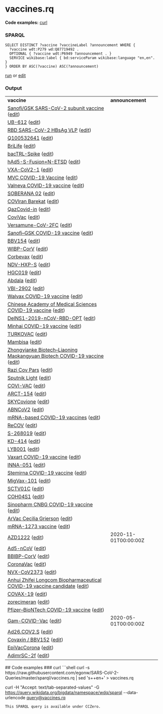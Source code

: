 # vaccines.rq
**Code examples:** [curl](#curl)
### SPARQL
```sparql
SELECT DISTINCT ?vaccine ?vaccineLabel ?announcement WHERE {
  ?vaccine wdt:P279 wd:Q87719492 .
  OPTIONAL { ?vaccine wdt:P6949 ?announcement . }
  SERVICE wikibase:label { bd:serviceParam wikibase:language "en,en". }
} ORDER BY ASC(?vaccine) ASC(?announcement)
```
[run](https://query.wikidata.org/embed.html#SELECT%20DISTINCT%20%3Fvaccine%20%3FvaccineLabel%20%3Fannouncement%20WHERE%20%7B%0A%20%20%3Fvaccine%20wdt%3AP279%20wd%3AQ87719492%20.%0A%20%20OPTIONAL%20%7B%20%3Fvaccine%20wdt%3AP6949%20%3Fannouncement%20.%20%7D%0A%20%20SERVICE%20wikibase%3Alabel%20%7B%20bd%3AserviceParam%20wikibase%3Alanguage%20%22en%2Cen%22.%20%7D%0A%7D%20ORDER%20BY%20ASC%28%3Fvaccine%29%20ASC%28%3Fannouncement%29%0A) or [edit](https://query.wikidata.org/#SELECT%20DISTINCT%20%3Fvaccine%20%3FvaccineLabel%20%3Fannouncement%20WHERE%20%7B%0A%20%20%3Fvaccine%20wdt%3AP279%20wd%3AQ87719492%20.%0A%20%20OPTIONAL%20%7B%20%3Fvaccine%20wdt%3AP6949%20%3Fannouncement%20.%20%7D%0A%20%20SERVICE%20wikibase%3Alabel%20%7B%20bd%3AserviceParam%20wikibase%3Alanguage%20%22en%2Cen%22.%20%7D%0A%7D%20ORDER%20BY%20ASC%28%3Fvaccine%29%20ASC%28%3Fannouncement%29%0A)


### Output
<table>
  <tr>
    <td><b>vaccine</b></td>
    <td><b>announcement</b></td>
  </tr>
  <tr>
    <td><a href="https://scholia.toolforge.org/Q100158012">Sanofi/GSK SARS-CoV-2 subunit vaccine</a> (<a href="http://www.wikidata.org/entity/Q100158012">edit</a>)</td>
    <td></td>
  </tr>
  <tr>
    <td><a href="https://scholia.toolforge.org/Q100158046">UB-612</a> (<a href="http://www.wikidata.org/entity/Q100158046">edit</a>)</td>
    <td></td>
  </tr>
  <tr>
    <td><a href="https://scholia.toolforge.org/Q100158616">RBD SARS-CoV-2 HBsAg VLP</a> (<a href="http://www.wikidata.org/entity/Q100158616">edit</a>)</td>
    <td></td>
  </tr>
  <tr>
    <td><a href="https://scholia.toolforge.org/Q100532641">Q100532641</a> (<a href="http://www.wikidata.org/entity/Q100532641">edit</a>)</td>
    <td></td>
  </tr>
  <tr>
    <td><a href="https://scholia.toolforge.org/Q100694835">BriLife</a> (<a href="http://www.wikidata.org/entity/Q100694835">edit</a>)</td>
    <td></td>
  </tr>
  <tr>
    <td><a href="https://scholia.toolforge.org/Q101246544">bacTRL-Spike</a> (<a href="http://www.wikidata.org/entity/Q101246544">edit</a>)</td>
    <td></td>
  </tr>
  <tr>
    <td><a href="https://scholia.toolforge.org/Q101246625">hAd5-S-Fusion+N-ETSD</a> (<a href="http://www.wikidata.org/entity/Q101246625">edit</a>)</td>
    <td></td>
  </tr>
  <tr>
    <td><a href="https://scholia.toolforge.org/Q101246699">VXA-CoV2-1</a> (<a href="http://www.wikidata.org/entity/Q101246699">edit</a>)</td>
    <td></td>
  </tr>
  <tr>
    <td><a href="https://scholia.toolforge.org/Q101251575">MVC COVID-19 Vaccine</a> (<a href="http://www.wikidata.org/entity/Q101251575">edit</a>)</td>
    <td></td>
  </tr>
  <tr>
    <td><a href="https://scholia.toolforge.org/Q104902499">Valneva COVID-19 vaccine</a> (<a href="http://www.wikidata.org/entity/Q104902499">edit</a>)</td>
    <td></td>
  </tr>
  <tr>
    <td><a href="https://scholia.toolforge.org/Q105047585">SOBERANA 02</a> (<a href="http://www.wikidata.org/entity/Q105047585">edit</a>)</td>
    <td></td>
  </tr>
  <tr>
    <td><a href="https://scholia.toolforge.org/Q105217191">COVIran Barekat</a> (<a href="http://www.wikidata.org/entity/Q105217191">edit</a>)</td>
    <td></td>
  </tr>
  <tr>
    <td><a href="https://scholia.toolforge.org/Q106167301">QazCovid-in</a> (<a href="http://www.wikidata.org/entity/Q106167301">edit</a>)</td>
    <td></td>
  </tr>
  <tr>
    <td><a href="https://scholia.toolforge.org/Q106204649">CoviVac</a> (<a href="http://www.wikidata.org/entity/Q106204649">edit</a>)</td>
    <td></td>
  </tr>
  <tr>
    <td><a href="https://scholia.toolforge.org/Q106247790">Versamune-CoV-2FC</a> (<a href="http://www.wikidata.org/entity/Q106247790">edit</a>)</td>
    <td></td>
  </tr>
  <tr>
    <td><a href="https://scholia.toolforge.org/Q106265257">Sanofi–GSK COVID-19 vaccine</a> (<a href="http://www.wikidata.org/entity/Q106265257">edit</a>)</td>
    <td></td>
  </tr>
  <tr>
    <td><a href="https://scholia.toolforge.org/Q106309712">BBV154</a> (<a href="http://www.wikidata.org/entity/Q106309712">edit</a>)</td>
    <td></td>
  </tr>
  <tr>
    <td><a href="https://scholia.toolforge.org/Q106322660">WIBP-CorV</a> (<a href="http://www.wikidata.org/entity/Q106322660">edit</a>)</td>
    <td></td>
  </tr>
  <tr>
    <td><a href="https://scholia.toolforge.org/Q106350062">Corbevax</a> (<a href="http://www.wikidata.org/entity/Q106350062">edit</a>)</td>
    <td></td>
  </tr>
  <tr>
    <td><a href="https://scholia.toolforge.org/Q106352979">NDV-HXP-S</a> (<a href="http://www.wikidata.org/entity/Q106352979">edit</a>)</td>
    <td></td>
  </tr>
  <tr>
    <td><a href="https://scholia.toolforge.org/Q106370223">HGC019</a> (<a href="http://www.wikidata.org/entity/Q106370223">edit</a>)</td>
    <td></td>
  </tr>
  <tr>
    <td><a href="https://scholia.toolforge.org/Q106390652">Abdala</a> (<a href="http://www.wikidata.org/entity/Q106390652">edit</a>)</td>
    <td></td>
  </tr>
  <tr>
    <td><a href="https://scholia.toolforge.org/Q106405764">VBI-2902</a> (<a href="http://www.wikidata.org/entity/Q106405764">edit</a>)</td>
    <td></td>
  </tr>
  <tr>
    <td><a href="https://scholia.toolforge.org/Q106488871">Walvax COVID-19 vaccine</a> (<a href="http://www.wikidata.org/entity/Q106488871">edit</a>)</td>
    <td></td>
  </tr>
  <tr>
    <td><a href="https://scholia.toolforge.org/Q106514790">Chinese Academy of Medical Sciences COVID-19 vaccine</a> (<a href="http://www.wikidata.org/entity/Q106514790">edit</a>)</td>
    <td></td>
  </tr>
  <tr>
    <td><a href="https://scholia.toolforge.org/Q106522065">DelNS1-2019-nCoV-RBD-OPT</a> (<a href="http://www.wikidata.org/entity/Q106522065">edit</a>)</td>
    <td></td>
  </tr>
  <tr>
    <td><a href="https://scholia.toolforge.org/Q106522079">Minhai COVID-19 vaccine</a> (<a href="http://www.wikidata.org/entity/Q106522079">edit</a>)</td>
    <td></td>
  </tr>
  <tr>
    <td><a href="https://scholia.toolforge.org/Q106532118">TURKOVAC</a> (<a href="http://www.wikidata.org/entity/Q106532118">edit</a>)</td>
    <td></td>
  </tr>
  <tr>
    <td><a href="https://scholia.toolforge.org/Q106577609">Mambisa</a> (<a href="http://www.wikidata.org/entity/Q106577609">edit</a>)</td>
    <td></td>
  </tr>
  <tr>
    <td><a href="https://scholia.toolforge.org/Q106652103">Zhongyianke Biotech–Liaoning Maokangyuan Biotech COVID-19 vaccine</a> (<a href="http://www.wikidata.org/entity/Q106652103">edit</a>)</td>
    <td></td>
  </tr>
  <tr>
    <td><a href="https://scholia.toolforge.org/Q106725976">Razi Cov Pars</a> (<a href="http://www.wikidata.org/entity/Q106725976">edit</a>)</td>
    <td></td>
  </tr>
  <tr>
    <td><a href="https://scholia.toolforge.org/Q106729556">Sputnik Light</a> (<a href="http://www.wikidata.org/entity/Q106729556">edit</a>)</td>
    <td></td>
  </tr>
  <tr>
    <td><a href="https://scholia.toolforge.org/Q107229181">COVI-VAC</a> (<a href="http://www.wikidata.org/entity/Q107229181">edit</a>)</td>
    <td></td>
  </tr>
  <tr>
    <td><a href="https://scholia.toolforge.org/Q107860980">ARCT-154</a> (<a href="http://www.wikidata.org/entity/Q107860980">edit</a>)</td>
    <td></td>
  </tr>
  <tr>
    <td><a href="https://scholia.toolforge.org/Q108044254">SKYCovione</a> (<a href="http://www.wikidata.org/entity/Q108044254">edit</a>)</td>
    <td></td>
  </tr>
  <tr>
    <td><a href="https://scholia.toolforge.org/Q108471697">ABNCoV2</a> (<a href="http://www.wikidata.org/entity/Q108471697">edit</a>)</td>
    <td></td>
  </tr>
  <tr>
    <td><a href="https://scholia.toolforge.org/Q108846787">mRNA-based COVID-19 vaccines</a> (<a href="http://www.wikidata.org/entity/Q108846787">edit</a>)</td>
    <td></td>
  </tr>
  <tr>
    <td><a href="https://scholia.toolforge.org/Q110269395">ReCOV</a> (<a href="http://www.wikidata.org/entity/Q110269395">edit</a>)</td>
    <td></td>
  </tr>
  <tr>
    <td><a href="https://scholia.toolforge.org/Q110269731">S-268019</a> (<a href="http://www.wikidata.org/entity/Q110269731">edit</a>)</td>
    <td></td>
  </tr>
  <tr>
    <td><a href="https://scholia.toolforge.org/Q110269777">KD-414</a> (<a href="http://www.wikidata.org/entity/Q110269777">edit</a>)</td>
    <td></td>
  </tr>
  <tr>
    <td><a href="https://scholia.toolforge.org/Q110269779">LYB001</a> (<a href="http://www.wikidata.org/entity/Q110269779">edit</a>)</td>
    <td></td>
  </tr>
  <tr>
    <td><a href="https://scholia.toolforge.org/Q110269782">Vaxart COVID-19 vaccine</a> (<a href="http://www.wikidata.org/entity/Q110269782">edit</a>)</td>
    <td></td>
  </tr>
  <tr>
    <td><a href="https://scholia.toolforge.org/Q110269792">INNA-051</a> (<a href="http://www.wikidata.org/entity/Q110269792">edit</a>)</td>
    <td></td>
  </tr>
  <tr>
    <td><a href="https://scholia.toolforge.org/Q110269793">Stemirna COVID-19 vaccine</a> (<a href="http://www.wikidata.org/entity/Q110269793">edit</a>)</td>
    <td></td>
  </tr>
  <tr>
    <td><a href="https://scholia.toolforge.org/Q110269796">MigVax-101</a> (<a href="http://www.wikidata.org/entity/Q110269796">edit</a>)</td>
    <td></td>
  </tr>
  <tr>
    <td><a href="https://scholia.toolforge.org/Q110269798">SCTV01C</a> (<a href="http://www.wikidata.org/entity/Q110269798">edit</a>)</td>
    <td></td>
  </tr>
  <tr>
    <td><a href="https://scholia.toolforge.org/Q110269825">COH04S1</a> (<a href="http://www.wikidata.org/entity/Q110269825">edit</a>)</td>
    <td></td>
  </tr>
  <tr>
    <td><a href="https://scholia.toolforge.org/Q110291641">Sinopharm CNBG COVID-19 vaccine</a> (<a href="http://www.wikidata.org/entity/Q110291641">edit</a>)</td>
    <td></td>
  </tr>
  <tr>
    <td><a href="https://scholia.toolforge.org/Q124341960">ArVac Cecilia Grierson</a> (<a href="http://www.wikidata.org/entity/Q124341960">edit</a>)</td>
    <td></td>
  </tr>
  <tr>
    <td><a href="https://scholia.toolforge.org/Q87775025">mRNA-1273 vaccine</a> (<a href="http://www.wikidata.org/entity/Q87775025">edit</a>)</td>
    <td></td>
  </tr>
  <tr>
    <td><a href="https://scholia.toolforge.org/Q95042269">AZD1222</a> (<a href="http://www.wikidata.org/entity/Q95042269">edit</a>)</td>
    <td>2020-11-01T00:00:00Z</td>
  </tr>
  <tr>
    <td><a href="https://scholia.toolforge.org/Q96695265">Ad5-nCoV</a> (<a href="http://www.wikidata.org/entity/Q96695265">edit</a>)</td>
    <td></td>
  </tr>
  <tr>
    <td><a href="https://scholia.toolforge.org/Q97154230">BBIBP-CorV</a> (<a href="http://www.wikidata.org/entity/Q97154230">edit</a>)</td>
    <td></td>
  </tr>
  <tr>
    <td><a href="https://scholia.toolforge.org/Q97154233">CoronaVac</a> (<a href="http://www.wikidata.org/entity/Q97154233">edit</a>)</td>
    <td></td>
  </tr>
  <tr>
    <td><a href="https://scholia.toolforge.org/Q97154235">NVX-CoV2373</a> (<a href="http://www.wikidata.org/entity/Q97154235">edit</a>)</td>
    <td></td>
  </tr>
  <tr>
    <td><a href="https://scholia.toolforge.org/Q97154236">Anhui Zhifei Longcom Biopharmaceutical COVID-19 vaccine candidate</a> (<a href="http://www.wikidata.org/entity/Q97154236">edit</a>)</td>
    <td></td>
  </tr>
  <tr>
    <td><a href="https://scholia.toolforge.org/Q97154237">COVAX-19</a> (<a href="http://www.wikidata.org/entity/Q97154237">edit</a>)</td>
    <td></td>
  </tr>
  <tr>
    <td><a href="https://scholia.toolforge.org/Q97154239">zorecimeran</a> (<a href="http://www.wikidata.org/entity/Q97154239">edit</a>)</td>
    <td></td>
  </tr>
  <tr>
    <td><a href="https://scholia.toolforge.org/Q97154240">Pfizer–BioNTech COVID-19 vaccine</a> (<a href="http://www.wikidata.org/entity/Q97154240">edit</a>)</td>
    <td></td>
  </tr>
  <tr>
    <td><a href="https://scholia.toolforge.org/Q98270627">Gam-COVID-Vac</a> (<a href="http://www.wikidata.org/entity/Q98270627">edit</a>)</td>
    <td>2020-05-01T00:00:00Z</td>
  </tr>
  <tr>
    <td><a href="https://scholia.toolforge.org/Q98655215">Ad26.COV2.S</a> (<a href="http://www.wikidata.org/entity/Q98655215">edit</a>)</td>
    <td></td>
  </tr>
  <tr>
    <td><a href="https://scholia.toolforge.org/Q98703813">Covaxin / BBV152</a> (<a href="http://www.wikidata.org/entity/Q98703813">edit</a>)</td>
    <td></td>
  </tr>
  <tr>
    <td><a href="https://scholia.toolforge.org/Q98947046">EpiVacCorona</a> (<a href="http://www.wikidata.org/entity/Q98947046">edit</a>)</td>
    <td></td>
  </tr>
  <tr>
    <td><a href="https://scholia.toolforge.org/Q98947639">AdimrSC-2f</a> (<a href="http://www.wikidata.org/entity/Q98947639">edit</a>)</td>
    <td></td>
  </tr>
</table>
## Code examples
### curl
```shell
curl -s https://raw.githubusercontent.com/egonw/SARS-CoV-2-Queries/master/sparql/vaccines.rq | sed 's+<lang/>+en+' > vaccines.rq

curl -H "Accept: text/tab-separated-values" -G https://query.wikidata.org/bigdata/namespace/wdq/sparql --data-urlencode query@vaccines.rq
```
This SPARQL query is available under CCZero.
